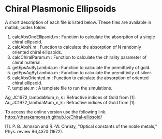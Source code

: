 # Chiral Plasmonic Ellipsoids
A short description of each file is listed below. These files are available in matlab_codes folder.
1.	calcAbsOneEllipsoid.m : Function to calculate the absorption of a single chiral ellipsoid.
2.	calcAbsN.m : Function to calculate the absorption of N randomly oriented chiral ellipsoids.
3.	calcChiralParam.m : Function to calculate the chirality parameter of chiral material.
4.	getEpsAuByLambda.m : Function to calculate the permittivity of gold.
5.	getEpsAgByLambda.m : Function to calculate the permittivity of silver.
6.	calcAbsOriented.m : Function to calculate the absorption of oriented chiral ellipsoid.
7.	template.m : A template file to run the simulations.

Ag_JC1972_lambdaMum_n_k : Refractive indices of Gold from [1].
Au_JC1972_lambdaMum_n_k : Refractive indices of Gold from [1].

To access the online version use the following link.
https://tharakamonash.github.io/Chiral-ellipsoid/

[1]. P. B. Johnson and R.-W. Christy, “Optical constants of the noble metals,” Phys. review B6,4370 (1972).